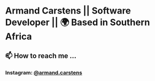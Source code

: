 # Armand Carstens || Software Developer || 🌍 Based in Southern Africa

## 📫 How to reach me ...
### Instagram: [@armand.carstens](https://www.instagram.com/armand.carstens/)
